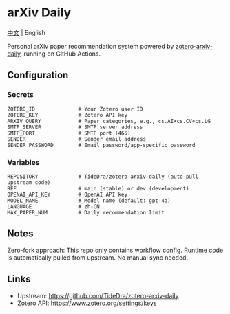 # arXiv Daily

[中文](./README_ZH.md) | English

Personal arXiv paper recommendation system powered by [zotero-arxiv-daily](https://github.com/TideDra/zotero-arxiv-daily), running on GitHub Actions.

## Configuration

### Secrets

```
ZOTERO_ID              # Your Zotero user ID
ZOTERO_KEY             # Zotero API key
ARXIV_QUERY            # Paper categories, e.g., cs.AI+cs.CV+cs.LG
SMTP_SERVER            # SMTP server address
SMTP_PORT              # SMTP port (465)
SENDER                 # Sender email address
SENDER_PASSWORD        # Email password/app-specific password
```

### Variables

```
REPOSITORY             # TideDra/zotero-arxiv-daily (auto-pull upstream code)
REF                    # main (stable) or dev (development)
OPENAI_API_KEY         # OpenAI API key
MODEL_NAME             # Model name (default: gpt-4o)
LANGUAGE               # zh-CN
MAX_PAPER_NUM          # Daily recommendation limit
```

## Notes

Zero-fork approach: This repo only contains workflow config. Runtime code is automatically pulled from upstream. No manual sync needed.

## Links

- Upstream: https://github.com/TideDra/zotero-arxiv-daily
- Zotero API: https://www.zotero.org/settings/keys
